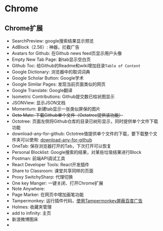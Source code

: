# Chrome

## Chrome扩展

* SearchPreview: google搜索结果显示预览
* AdBlock（2.56）: 神器，拦截广告
* Avatars for Github: 在Github news feed页显示用户头像
* Empty New Tab Page: 新tab显示空白页
* Github Toc: 给Github的Readme和wiki增加目录`Table of Content`
* Google Dictionary: 浏览器中的取词词典
* Google Scholar Button: Google学术
* Google Similar Pages: 发现当前页面类似的网页
* Google Translate: Google翻译
* Isometric Contributions: Github提交数已柱状图显示
* JSONView: 显示JSON文档
* Momentum: 新建tab显示一张类似屏保的图片
* ~~Octo Mate: 下载Github单个文件（Octotree提供该功能）~~
* Octotree: 页面左侧将Github仓库的目录已树形显示，同时提供单个文件下载功能
* download-any-for-github: Octotree值提供单个文件的下载，要下载整个文件夹可以使用: [download-any-for-github](https://github.com/onlylemi/download-any-for-github)
* OneTab: 保存浏览器打开的Tab，下次打开可以恢复
* Personal Blocklist: Google搜索的结果，对某些垃圾结果进行Block
* Postman: 前端API调试工具
* React Developer Tools: React开发插件
* Share to Classroom: 课堂共享同样的页面
* Proxy SwitchySharp: 代理切换
* One key Manger: 一键关闭、打开Chrome扩展
* Note Anywhere:
* Page Marker: 在网页中增加画笔功能
* Tampermonkey: 运行插件代码，[使用Tampermonkey屏蔽百度广告](http://blog.csdn.net/u011303443/article/details/51317504)
* Holmes: 收藏夹管理
* add to infinity: 主页
* 新浪微博图床
* 



